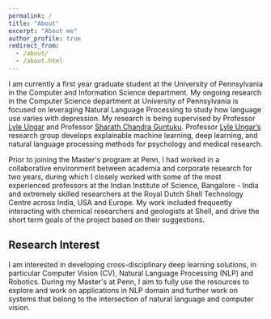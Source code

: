 ```yaml
---
permalink: /
title: "About"
excerpt: "About me"
author_profile: true
redirect_from: 
  - /about/
  - /about.html
---
```


I am currently a first year graduate student at the University of Pennsylvania in the Computer and Information Science department. My ongoing research in the Computer Science department at University of Pennsylvania is focused on leveraging Natural Language Processing to study how language use varies with depression. My research is being supervised by Professor [Lyle Ungar](https://www.cis.upenn.edu/~ungar/) and Professor [Sharath Chandra Guntuku](https://sharathg.cis.upenn.edu). Professor [Lyle Ungar’s](https://www.cis.upenn.edu/~ungar/) research group develops explainable machine learning, deep learning, and natural language processing methods for psychology and medical research.

Prior to joining the Master's program at Penn, I had worked in a collaborative environment between academia and corporate research for two years, during which I closely worked with some of the most experienced professors at the Indian Institute of Science, Bangalore - India and extremely skilled researchers at the Royal Dutch Shell Technology Centre across India, USA and Europe. My work included frequently interacting with chemical researchers and geologists at Shell, and drive the short term goals of the project based on their suggestions.


Research Interest
------
I am interested in developing cross-disciplinary deep learning solutions, in particular Computer Vision (CV), Natural Language Processing (NLP) and Robotics. During my Master's at Penn, I aim to fully use the resources to explore and work on applications in NLP domain and further work on systems that belong to the intersection of natural language and computer vision.  
